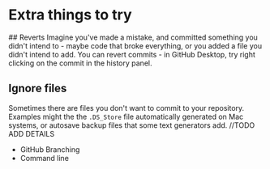 # Extra things to try

## Reverts
Imagine you've made a mistake, and committed something you didn't intend to - maybe code that broke everything, or you added a file you didn't intend to add. You can revert commits - in GitHub Desktop, try right clicking on the commit in the history panel.

## Ignore files
Sometimes there are files you don't want to commit to your repository. Examples might the the `.DS_Store` file automatically generated on Mac systems, or autosave backup files that some text generators add.  //TODO ADD DETAILS

- GitHub Branching
- Command line
